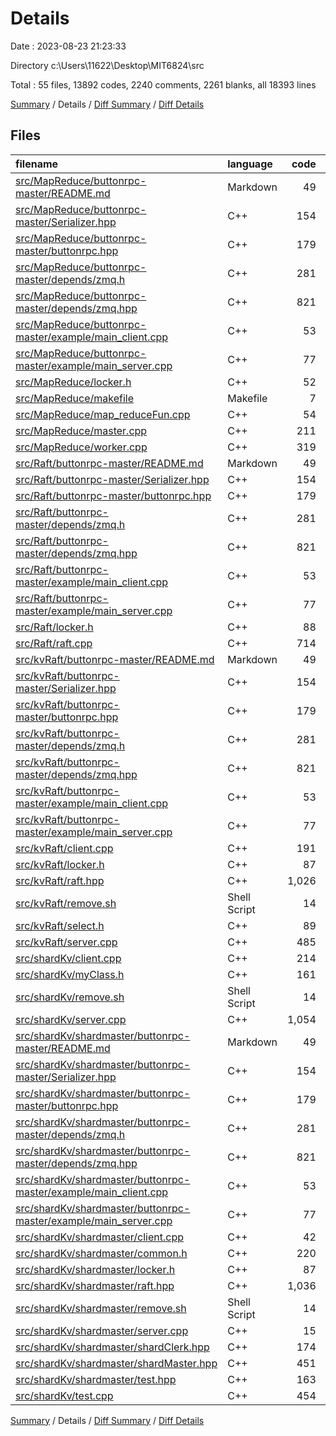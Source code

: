 # Details

Date : 2023-08-23 21:23:33

Directory c:\\Users\\11622\\Desktop\\MIT6824\\src

Total : 55 files,  13892 codes, 2240 comments, 2261 blanks, all 18393 lines

[Summary](results.md) / Details / [Diff Summary](diff.md) / [Diff Details](diff-details.md)

## Files
| filename | language | code | comment | blank | total |
| :--- | :--- | ---: | ---: | ---: | ---: |
| [src/MapReduce/buttonrpc-master/README.md](/src/MapReduce/buttonrpc-master/README.md) | Markdown | 49 | 0 | 20 | 69 |
| [src/MapReduce/buttonrpc-master/Serializer.hpp](/src/MapReduce/buttonrpc-master/Serializer.hpp) | C++ | 154 | 10 | 21 | 185 |
| [src/MapReduce/buttonrpc-master/buttonrpc.hpp](/src/MapReduce/buttonrpc-master/buttonrpc.hpp) | C++ | 179 | 263 | 48 | 490 |
| [src/MapReduce/buttonrpc-master/depends/zmq.h](/src/MapReduce/buttonrpc-master/depends/zmq.h) | C++ | 281 | 76 | 60 | 417 |
| [src/MapReduce/buttonrpc-master/depends/zmq.hpp](/src/MapReduce/buttonrpc-master/depends/zmq.hpp) | C++ | 821 | 37 | 146 | 1,004 |
| [src/MapReduce/buttonrpc-master/example/main_client.cpp](/src/MapReduce/buttonrpc-master/example/main_client.cpp) | C++ | 53 | 1 | 18 | 72 |
| [src/MapReduce/buttonrpc-master/example/main_server.cpp](/src/MapReduce/buttonrpc-master/example/main_server.cpp) | C++ | 77 | 2 | 18 | 97 |
| [src/MapReduce/locker.h](/src/MapReduce/locker.h) | C++ | 52 | 0 | 4 | 56 |
| [src/MapReduce/makefile](/src/MapReduce/makefile) | Makefile | 7 | 0 | 1 | 8 |
| [src/MapReduce/map_reduceFun.cpp](/src/MapReduce/map_reduceFun.cpp) | C++ | 54 | 17 | 6 | 77 |
| [src/MapReduce/master.cpp](/src/MapReduce/master.cpp) | C++ | 211 | 12 | 18 | 241 |
| [src/MapReduce/worker.cpp](/src/MapReduce/worker.cpp) | C++ | 319 | 37 | 35 | 391 |
| [src/Raft/buttonrpc-master/README.md](/src/Raft/buttonrpc-master/README.md) | Markdown | 49 | 0 | 20 | 69 |
| [src/Raft/buttonrpc-master/Serializer.hpp](/src/Raft/buttonrpc-master/Serializer.hpp) | C++ | 154 | 10 | 21 | 185 |
| [src/Raft/buttonrpc-master/buttonrpc.hpp](/src/Raft/buttonrpc-master/buttonrpc.hpp) | C++ | 179 | 263 | 48 | 490 |
| [src/Raft/buttonrpc-master/depends/zmq.h](/src/Raft/buttonrpc-master/depends/zmq.h) | C++ | 281 | 76 | 60 | 417 |
| [src/Raft/buttonrpc-master/depends/zmq.hpp](/src/Raft/buttonrpc-master/depends/zmq.hpp) | C++ | 821 | 37 | 146 | 1,004 |
| [src/Raft/buttonrpc-master/example/main_client.cpp](/src/Raft/buttonrpc-master/example/main_client.cpp) | C++ | 53 | 1 | 18 | 72 |
| [src/Raft/buttonrpc-master/example/main_server.cpp](/src/Raft/buttonrpc-master/example/main_server.cpp) | C++ | 77 | 2 | 18 | 97 |
| [src/Raft/locker.h](/src/Raft/locker.h) | C++ | 88 | 0 | 7 | 95 |
| [src/Raft/raft.cpp](/src/Raft/raft.cpp) | C++ | 714 | 57 | 97 | 868 |
| [src/kvRaft/buttonrpc-master/README.md](/src/kvRaft/buttonrpc-master/README.md) | Markdown | 49 | 0 | 20 | 69 |
| [src/kvRaft/buttonrpc-master/Serializer.hpp](/src/kvRaft/buttonrpc-master/Serializer.hpp) | C++ | 154 | 10 | 21 | 185 |
| [src/kvRaft/buttonrpc-master/buttonrpc.hpp](/src/kvRaft/buttonrpc-master/buttonrpc.hpp) | C++ | 179 | 263 | 48 | 490 |
| [src/kvRaft/buttonrpc-master/depends/zmq.h](/src/kvRaft/buttonrpc-master/depends/zmq.h) | C++ | 281 | 76 | 60 | 417 |
| [src/kvRaft/buttonrpc-master/depends/zmq.hpp](/src/kvRaft/buttonrpc-master/depends/zmq.hpp) | C++ | 821 | 37 | 146 | 1,004 |
| [src/kvRaft/buttonrpc-master/example/main_client.cpp](/src/kvRaft/buttonrpc-master/example/main_client.cpp) | C++ | 53 | 1 | 18 | 72 |
| [src/kvRaft/buttonrpc-master/example/main_server.cpp](/src/kvRaft/buttonrpc-master/example/main_server.cpp) | C++ | 77 | 2 | 18 | 97 |
| [src/kvRaft/client.cpp](/src/kvRaft/client.cpp) | C++ | 191 | 12 | 25 | 228 |
| [src/kvRaft/locker.h](/src/kvRaft/locker.h) | C++ | 87 | 0 | 7 | 94 |
| [src/kvRaft/raft.hpp](/src/kvRaft/raft.hpp) | C++ | 1,026 | 152 | 157 | 1,335 |
| [src/kvRaft/remove.sh](/src/kvRaft/remove.sh) | Shell Script | 14 | 2 | 5 | 21 |
| [src/kvRaft/select.h](/src/kvRaft/select.h) | C++ | 89 | 0 | 10 | 99 |
| [src/kvRaft/server.cpp](/src/kvRaft/server.cpp) | C++ | 485 | 22 | 61 | 568 |
| [src/shardKv/client.cpp](/src/shardKv/client.cpp) | C++ | 214 | 36 | 34 | 284 |
| [src/shardKv/myClass.h](/src/shardKv/myClass.h) | C++ | 161 | 1 | 20 | 182 |
| [src/shardKv/remove.sh](/src/shardKv/remove.sh) | Shell Script | 14 | 2 | 5 | 21 |
| [src/shardKv/server.cpp](/src/shardKv/server.cpp) | C++ | 1,054 | 92 | 97 | 1,243 |
| [src/shardKv/shardmaster/buttonrpc-master/README.md](/src/shardKv/shardmaster/buttonrpc-master/README.md) | Markdown | 49 | 0 | 20 | 69 |
| [src/shardKv/shardmaster/buttonrpc-master/Serializer.hpp](/src/shardKv/shardmaster/buttonrpc-master/Serializer.hpp) | C++ | 154 | 10 | 21 | 185 |
| [src/shardKv/shardmaster/buttonrpc-master/buttonrpc.hpp](/src/shardKv/shardmaster/buttonrpc-master/buttonrpc.hpp) | C++ | 179 | 263 | 48 | 490 |
| [src/shardKv/shardmaster/buttonrpc-master/depends/zmq.h](/src/shardKv/shardmaster/buttonrpc-master/depends/zmq.h) | C++ | 281 | 76 | 60 | 417 |
| [src/shardKv/shardmaster/buttonrpc-master/depends/zmq.hpp](/src/shardKv/shardmaster/buttonrpc-master/depends/zmq.hpp) | C++ | 821 | 37 | 146 | 1,004 |
| [src/shardKv/shardmaster/buttonrpc-master/example/main_client.cpp](/src/shardKv/shardmaster/buttonrpc-master/example/main_client.cpp) | C++ | 53 | 1 | 18 | 72 |
| [src/shardKv/shardmaster/buttonrpc-master/example/main_server.cpp](/src/shardKv/shardmaster/buttonrpc-master/example/main_server.cpp) | C++ | 77 | 2 | 18 | 97 |
| [src/shardKv/shardmaster/client.cpp](/src/shardKv/shardmaster/client.cpp) | C++ | 42 | 10 | 13 | 65 |
| [src/shardKv/shardmaster/common.h](/src/shardKv/shardmaster/common.h) | C++ | 220 | 11 | 22 | 253 |
| [src/shardKv/shardmaster/locker.h](/src/shardKv/shardmaster/locker.h) | C++ | 87 | 0 | 7 | 94 |
| [src/shardKv/shardmaster/raft.hpp](/src/shardKv/shardmaster/raft.hpp) | C++ | 1,036 | 148 | 159 | 1,343 |
| [src/shardKv/shardmaster/remove.sh](/src/shardKv/shardmaster/remove.sh) | Shell Script | 14 | 2 | 5 | 21 |
| [src/shardKv/shardmaster/server.cpp](/src/shardKv/shardmaster/server.cpp) | C++ | 15 | 0 | 4 | 19 |
| [src/shardKv/shardmaster/shardClerk.hpp](/src/shardKv/shardmaster/shardClerk.hpp) | C++ | 174 | 23 | 24 | 221 |
| [src/shardKv/shardmaster/shardMaster.hpp](/src/shardKv/shardmaster/shardMaster.hpp) | C++ | 451 | 35 | 58 | 544 |
| [src/shardKv/shardmaster/test.hpp](/src/shardKv/shardmaster/test.hpp) | C++ | 163 | 10 | 22 | 195 |
| [src/shardKv/test.cpp](/src/shardKv/test.cpp) | C++ | 454 | 3 | 34 | 491 |

[Summary](results.md) / Details / [Diff Summary](diff.md) / [Diff Details](diff-details.md)